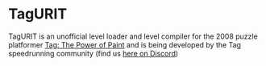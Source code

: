 # TagURIT
TagURIT is an unofficial level loader and level compiler for the 2008 puzzle platformer [Tag: The Power of Paint](https://www.digipen.edu/showcase/student-games/tag-the-power-of-paint) and is being developed by the Tag speedrunning community (find us [here on Discord](https://discord.gg/zw3TUEJ))